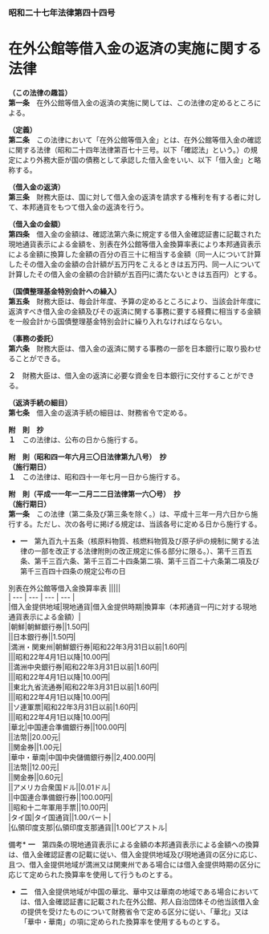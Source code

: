 ### 昭和二十七年法律第四十四号  
# 在外公館等借入金の返済の実施に関する法律  
  
**（この法律の趣旨）**  
**第一条**　在外公館等借入金の返済の実施に関しては、この法律の定めるところによる。  
  
**（定義）**  
**第二条**　この法律において「在外公館等借入金」とは、在外公館等借入金の確認に関する法律（昭和二十四年法律第百七十三号。以下「確認法」という。）の規定により外務大臣が国の債務として承認した借入金をいい、以下「借入金」と略称する。  
  
**（借入金の返済）**  
**第三条**　財務大臣は、国に対して借入金の返済を請求する権利を有する者に対して、本邦通貨をもつて借入金の返済を行う。  
  
**（借入金の金額）**  
**第四条**　借入金の金額は、確認法第六条に規定する借入金確認証書に記載された現地通貨表示による金額を、別表在外公館等借入金換算率表により本邦通貨表示による金額に換算した金額の百分の百三十に相当する金額（同一人について計算したその借入金の金額の合計額が五万円をこえるときは五万円、同一人について計算したその借入金の金額の合計額が五百円に満たないときは五百円）とする。  
  
**（国債整理基金特別会計への繰入）**  
**第五条**　財務大臣は、毎会計年度、予算の定めるところにより、当該会計年度に返済すべき借入金の金額及びその返済に関する事務に要する経費に相当する金額を一般会計から国債整理基金特別会計に繰り入れなければならない。  
  
**（事務の委託）**  
**第六条**　財務大臣は、借入金の返済に関する事務の一部を日本銀行に取り扱わせることができる。  
  
**２**　財務大臣は、借入金の返済に必要な資金を日本銀行に交付することができる。  
  
**（返済手続の細目）**  
**第七条**　借入金の返済手続の細目は、財務省令で定める。  
  
**附　則　抄**  
**１**　この法律は、公布の日から施行する。  
  
**附　則（昭和四一年六月三〇日法律第九八号）　抄**  
**（施行期日）**  
**１**　この法律は、昭和四十一年七月一日から施行する。  
  
**附　則（平成一一年一二月二二日法律第一六〇号）　抄**  
**（施行期日）**  
**第一条**　この法律（第二条及び第三条を除く。）は、平成十三年一月六日から施行する。ただし、次の各号に掲げる規定は、当該各号に定める日から施行する。  
* **一**　第九百九十五条（核原料物質、核燃料物質及び原子炉の規制に関する法律の一部を改正する法律附則の改正規定に係る部分に限る。）、第千三百五条、第千三百六条、第千三百二十四条第二項、第千三百二十六条第二項及び第千三百四十四条の規定公布の日  
  
別表在外公館等借入金換算率表
|||||  
| --- | --- | --- | --- |  
|借入金提供地域|現地通貨|借入金提供時期|換算率（本邦通貨一円に対する現地通貨表示による金額）|  
|朝鮮|朝鮮銀行券||1.50円|  
||日本銀行券||1.50円|  
|満洲・関東州|朝鮮銀行券|昭和22年3月31日以前|1.60円|  
|||昭和22年4月1日以降|10.00円|  
||満洲中央銀行券|昭和22年3月31日以前|1.60円|  
|||昭和22年4月1日以降|10.00円|  
||東北九省流通券|昭和22年3月31日以前|1.60円|  
|||昭和22年4月1日以降|10.00円|  
||ソ連軍票|昭和22年3月31日以前|1.60円|  
|||昭和22年4月1日以降|10.00円|  
|華北|中国連合準備銀行券||100.00円|  
||法幣||20.00元|  
||関金券||1.00元|  
|華中・華南|中国中央儲備銀行券||2,400.00円|  
||法幣||12.00元|  
||関金券||0.60元|  
||アメリカ合衆国ドル||0.01ドル|  
||中国連合準備銀行券||100.00円|  
||昭和十二年軍用手票||10.00円|  
|タイ国|タイ国通貨||1.00バート|  
|仏領印度支那|仏領印度支那通貨||1.00ピアストル|  
  
備考* **一**　第四条の現地通貨表示による金額の本邦通貨表示による金額への換算は、借入金確認証書の記載に従い、借入金提供地域及び現地通貨の区分に応じ、且つ、借入金提供地域が満洲又は関東州である場合には借入金提供時期の区分に応じて定められた換算率を使用して行うものとする。  
* **二**　借入金提供地域が中国の華北、華中又は華南の地域である場合においては、借入金確認証書に記載された在外公館、邦人自治団体その他当該借入金の提供を受けたものについて財務省令で定める区分に従い、「華北」又は「華中・華南」の項に定められた換算率を使用するものとする。  
  
